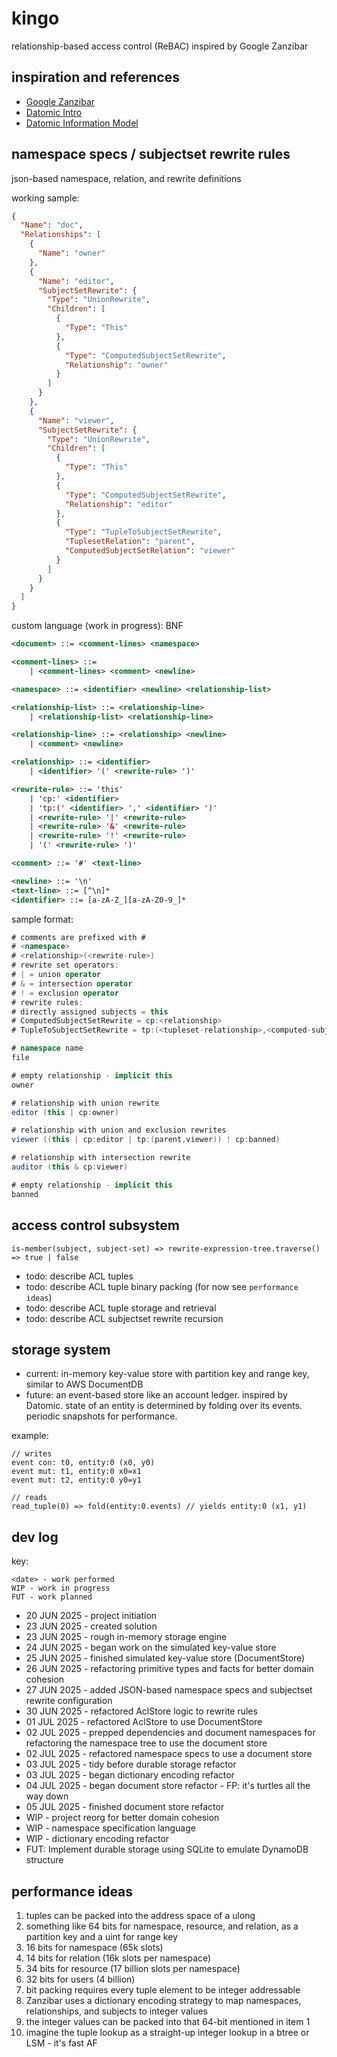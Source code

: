 # kingo
relationship-based access control (ReBAC) inspired by Google Zanzibar

## inspiration and references
- [Google Zanzibar](https://research.google/pubs/zanzibar-googles-consistent-global-authorization-system/)
- [Datomic Intro](https://www.youtube.com/watch?v=Cym4TZwTCNU)
- [Datomic Information Model](https://www.infoq.com/articles/Datomic-Information-Model/)

## namespace specs / subjectset rewrite rules
json-based namespace, relation, and rewrite definitions

working sample:
```json
{
  "Name": "doc",
  "Relationships": [
    {
      "Name": "owner"
    },
    {
      "Name": "editor",
      "SubjectSetRewrite": {
        "Type": "UnionRewrite",
        "Children": [
          {
            "Type": "This"
          },
          {
            "Type": "ComputedSubjectSetRewrite",
            "Relationship": "owner"
          }
        ]
      }
    },
    {
      "Name": "viewer",
      "SubjectSetRewrite": {
        "Type": "UnionRewrite",
        "Children": [
          {
            "Type": "This"
          },
          {
            "Type": "ComputedSubjectSetRewrite",
            "Relationship": "editor"
          },
          {
            "Type": "TupleToSubjectSetRewrite",
            "TuplesetRelation": "parent",
            "ComputedSubjectSetRelation": "viewer"
          }
        ]
      }
    }
  ]
}
```

custom language (work in progress):
BNF
```xml
<document> ::= <comment-lines> <namespace>

<comment-lines> ::= 
    | <comment-lines> <comment> <newline>

<namespace> ::= <identifier> <newline> <relationship-list>

<relationship-list> ::= <relationship-line>
    | <relationship-list> <relationship-line>

<relationship-line> ::= <relationship> <newline>
    | <comment> <newline>

<relationship> ::= <identifier>
    | <identifier> '(' <rewrite-rule> ')'

<rewrite-rule> ::= 'this'
    | 'cp:' <identifier>
    | 'tp:(' <identifier> ',' <identifier> ')'
    | <rewrite-rule> '|' <rewrite-rule>
    | <rewrite-rule> '&' <rewrite-rule>
    | <rewrite-rule> '!' <rewrite-rule>
    | '(' <rewrite-rule> ')'

<comment> ::= '#' <text-line>

<newline> ::= '\n'
<text-line> ::= [^\n]*
<identifier> ::= [a-zA-Z_][a-zA-Z0-9_]*
```

sample format:
```csharp
# comments are prefixed with #
# <namespace>
# <relationship>(<rewrite-rule>)
# rewrite set operators:
# | = union operator
# & = intersection operator
# ! = exclusion operator
# rewrite rules:
# directly assigned subjects = this
# ComputedSubjectSetRewrite = cp:<relationship>
# TupleToSubjectSetRewrite = tp:(<tupleset-relationship>,<computed-subjectset-relationship>)

# namespace name
file

# empty relationship - implicit this
owner 

# relationship with union rewrite
editor (this | cp:owner) 

# relationship with union and exclusion rewrites
viewer ((this | cp:editor | tp:(parent,viewer)) ! cp:banned) 

# relationship with intersection rewrite
auditor (this & cp:viewer) 

# empty relationship - implicit this
banned 
```

## access control subsystem
`is-member(subject, subject-set) => rewrite-expression-tree.traverse() => true | false`
- todo: describe ACL tuples 
- todo: describe ACL tuple binary packing (for now see `performance ideas`)
- todo: describe ACL tuple storage and retrieval
- todo: describe ACL subjectset rewrite recursion 

## storage system
- current: in-memory key-value store with partition key and range key, similar to AWS DocumentDB
- future: an event-based store like an account ledger. inspired by Datomic. state of an entity is determined by folding over its events. periodic snapshots for performance.

example: 
```
// writes
event con: t0, entity:0 (x0, y0)
event mut: t1, entity:0 x0=x1
event mut: t2, entity:0 y0=y1

// reads
read_tuple(0) => fold(entity:0.events) // yields entity:0 (x1, y1)
 ```

## dev log

key:
```
<date> - work performed
WIP - work in progress
FUT - work planned
```

- 20 JUN 2025 - project initiation
- 23 JUN 2025 - created solution
- 23 JUN 2025 - rough in-memory storage engine
- 24 JUN 2025 - began work on the simulated key-value store
- 25 JUN 2025 - finished simulated key-value store (DocumentStore)
- 26 JUN 2025 - refactoring primitive types and facts for better domain cohesion
- 27 JUN 2025 - added JSON-based namespace specs and subjectset rewrite configuration 
- 30 JUN 2025 - refactored AclStore logic to rewrite rules
- 01 JUL 2025 - refactored AclStore to use DocumentStore
- 02 JUL 2025 - prepped dependencies and document namespaces for refactoring the namespace tree to use the document store
- 02 JUL 2025 - refactored namespace specs to use a document store
- 03 JUL 2025 - tidy before durable storage refactor
- 03 JUL 2025 - began dictionary encoding refactor
- 04 JUL 2025 - began document store refactor - FP: it's turtles all the way down
- 05 JUL 2025 - finished document store refactor
- WIP - project reorg for better domain cohesion
- WIP - namespace specification language
- WIP - dictionary encoding refactor
- FUT: Implement durable storage using SQLite to emulate DynamoDB structure

## performance ideas
1. tuples can be packed into the address space of a ulong 
1. something like 64 bits for namespace, resource, and relation, as a partition key and a uint for range key
1. 16 bits for namespace (65k slots)
1. 14 bits for relation (16k slots per namespace)
1. 34 bits for resource (17 billion slots per namespace)
1. 32 bits for users (4 billion)
1. bit packing requires every tuple element to be integer addressable
1. Zanzibar uses a dictionary encoding strategy to map namespaces, relationships, and subjects to integer values
1. the integer values can be packed into that 64-bit mentioned in item 1
1. imagine the tuple lookup as a straight-up integer lookup in a btree or LSM - it's fast AF
